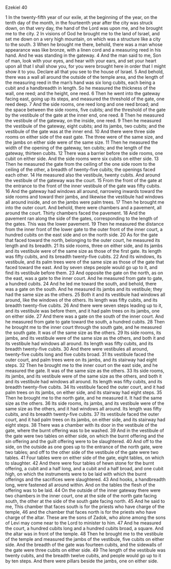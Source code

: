 Ezekiel 40

1	In the twenty-fifth year of our exile, at the beginning of the year, on the tenth day of the month, in the fourteenth year after the city was struck down, on that very day, the hand of the Lord was upon me, and he brought me to the city.
2	In visions of God he brought me to the land of Israel, and set me down on a very high mountain, on which was a structure like a city to the south.
3	When he brought me there, behold, there was a man whose appearance was like bronze, with a linen cord and a measuring reed in his hand. And he was standing in the gateway.
4	And the man said to me, Son of man, look with your eyes, and hear with your ears, and set your heart upon all that I shall show you, for you were brought here in order that I might show it to you. Declare all that you see to the house of Israel.
5	And behold, there was a wall all around the outside of the temple area, and the length of the measuring reed in the man’s hand was six long cubits, each being a cubit and a handbreadth in length. So he measured the thickness of the wall, one reed; and the height, one reed.
6	Then he went into the gateway facing east, going up its steps, and measured the threshold of the gate, one reed deep.
7	And the side rooms, one reed long and one reed broad; and the space between the side rooms, five cubits; and the threshold of the gate by the vestibule of the gate at the inner end, one reed.
8	Then he measured the vestibule of the gateway, on the inside, one reed.
9	Then he measured the vestibule of the gateway, eight cubits; and its jambs, two cubits; and the vestibule of the gate was at the inner end.
10	And there were three side rooms on either side of the east gate. The three were of the same size, and the jambs on either side were of the same size.
11	Then he measured the width of the opening of the gateway, ten cubits; and the length of the gateway, thirteen cubits.
12	There was a barrier before the side rooms, one cubit on either side. And the side rooms were six cubits on either side.
13	Then he measured the gate from the ceiling of the one side room to the ceiling of the other, a breadth of twenty-five cubits; the openings faced each other.
14	He measured also the vestibule, twenty cubits. And around the vestibule of the gateway was the court.
15	From the front of the gate at the entrance to the front of the inner vestibule of the gate was fifty cubits.
16	And the gateway had windows all around, narrowing inwards toward the side rooms and toward their jambs, and likewise the vestibule had windows all around inside, and on the jambs were palm trees.
17	Then he brought me into the outer court. And behold, there were chambers and a pavement, all around the court. Thirty chambers faced the pavement.
18	And the pavement ran along the side of the gates, corresponding to the length of the gates. This was the lower pavement.
19	Then he measured the distance from the inner front of the lower gate to the outer front of the inner court, a hundred cubits on the east side and on the north side.
20	As for the gate that faced toward the north, belonging to the outer court, he measured its length and its breadth.
21	Its side rooms, three on either side, and its jambs and its vestibule were of the same size as those of the first gate. Its length was fifty cubits, and its breadth twenty-five cubits.
22	And its windows, its vestibule, and its palm trees were of the same size as those of the gate that faced toward the east. And by seven steps people would go up to it, and find its vestibule before them.
23	And opposite the gate on the north, as on the east, was a gate to the inner court. And he measured from gate to gate, a hundred cubits.
24	And he led me toward the south, and behold, there was a gate on the south. And he measured its jambs and its vestibule; they had the same size as the others.
25	Both it and its vestibule had windows all around, like the windows of the others. Its length was fifty cubits, and its breadth twenty-five cubits.
26	And there were seven steps leading up to it, and its vestibule was before them, and it had palm trees on its jambs, one on either side.
27	And there was a gate on the south of the inner court. And he measured from gate to gate toward the south, a hundred cubits.
28	Then he brought me to the inner court through the south gate, and he measured the south gate. It was of the same size as the others.
29	Its side rooms, its jambs, and its vestibule were of the same size as the others, and both it and its vestibule had windows all around. Its length was fifty cubits, and its breadth twenty-five cubits.
30	And there were vestibules all around, twenty-five cubits long and five cubits broad.
31	Its vestibule faced the outer court, and palm trees were on its jambs, and its stairway had eight steps.
32	Then he brought me to the inner court on the east side, and he measured the gate. It was of the same size as the others.
33	Its side rooms, its jambs, and its vestibule were of the same size as the others, and both it and its vestibule had windows all around. Its length was fifty cubits, and its breadth twenty-five cubits.
34	Its vestibule faced the outer court, and it had palm trees on its jambs, on either side, and its stairway had eight steps.
35	Then he brought me to the north gate, and he measured it. It had the same size as the others.
36	Its side rooms, its jambs, and its vestibule were of the same size as the others, and it had windows all around. Its length was fifty cubits, and its breadth twenty-five cubits.
37	Its vestibule faced the outer court, and it had palm trees on its jambs, on either side, and its stairway had eight steps.
38	There was a chamber with its door in the vestibule of the gate, where the burnt offering was to be washed.
39	And in the vestibule of the gate were two tables on either side, on which the burnt offering and the sin offering and the guilt offering were to be slaughtered.
40	And off to the side, on the outside as one goes up to the entrance of the north gate, were two tables; and off to the other side of the vestibule of the gate were two tables.
41	Four tables were on either side of the gate, eight tables, on which to slaughter.
42	And there were four tables of hewn stone for the burnt offering, a cubit and a half long, and a cubit and a half broad, and one cubit high, on which the instruments were to be laid with which the burnt offerings and the sacrifices were slaughtered.
43	And hooks, a handbreadth long, were fastened all around within. And on the tables the flesh of the offering was to be laid.
44	On the outside of the inner gateway there were two chambers in the inner court, one at the side of the north gate facing south, the other at the side of the south gate facing north.
45	And he said to me, This chamber that faces south is for the priests who have charge of the temple,
46	and the chamber that faces north is for the priests who have charge of the altar. These are the sons of Zadok, who alone among the sons of Levi may come near to the Lord to minister to him.
47	And he measured the court, a hundred cubits long and a hundred cubits broad, a square. And the altar was in front of the temple.
48	Then he brought me to the vestibule of the temple and measured the jambs of the vestibule, five cubits on either side. And the breadth of the gate was fourteen cubits, and the sidewalls of the gate were three cubits on either side.
49	The length of the vestibule was twenty cubits, and the breadth twelve cubits, and people would go up to it by ten steps. And there were pillars beside the jambs, one on either side.

